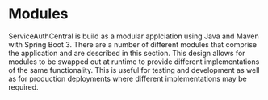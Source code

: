 # Modules

ServiceAuthCentral is build as a modular applciation using Java and Maven with Spring Boot 3.  There are a number of different modules that comprise the application and are described in this section.  This design allows for modules to be swapped out at runtime to provide different implementations of the same functionality.  This is useful for testing and development as well as for production deployments where different implementations may be required.
